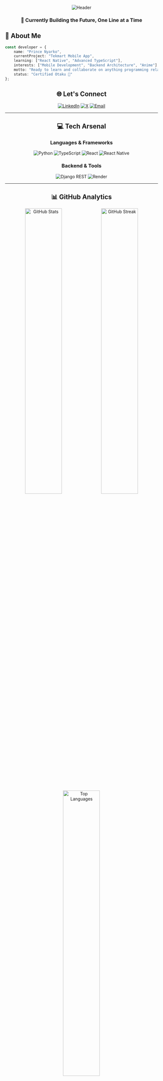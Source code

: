 <div align="center">

![Header](https://capsule-render.vercel.app/api?type=waving&color=gradient&customColorList=6,12,20&height=300&section=header&text=Prince%20Nyarko&fontSize=90&fontAlignY=38&animation=fadeIn&fontColor=fff&desc=Full%20Stack%20Developer%20%7C%20Mobile%20App%20Enthusiast&descAlignY=55&descSize=20)

</div>

<div align="center">
  
### 🚀 Currently Building the Future, One Line at a Time

</div>

## 💫 About Me

```typescript
const developer = {
    name: "Prince Nyarko",
    currentProject: "Tekmart Mobile App",
    learning: ["React Native", "Advanced TypeScript"],
    interests: ["Mobile Development", "Backend Architecture", "Anime"],
    motto: "Ready to learn and collaborate on anything programming related",
    status: "Certified Otaku 🎌"
};
```

<div align="center">

## 🌐 Let's Connect

[![LinkedIn](https://img.shields.io/badge/LinkedIn-0A66C2?style=for-the-badge&logo=linkedin&logoColor=white)](https://linkedin.com/in/Prince%20Nyarko)
[![X](https://img.shields.io/badge/X-000000?style=for-the-badge&logo=x&logoColor=white)](https://x.com/unknownstrangx)
[![Email](https://img.shields.io/badge/Email-EA4335?style=for-the-badge&logo=gmail&logoColor=white)](mailto:princenyarkoedwin@gmail.com)

</div>

---

<div align="center">

## 💻 Tech Arsenal

### Languages & Frameworks
![Python](https://img.shields.io/badge/Python-3776AB?style=for-the-badge&logo=python&logoColor=white)
![TypeScript](https://img.shields.io/badge/TypeScript-3178C6?style=for-the-badge&logo=typescript&logoColor=white)
![React](https://img.shields.io/badge/React-20232A?style=for-the-badge&logo=react&logoColor=61DAFB)
![React Native](https://img.shields.io/badge/React_Native-20232A?style=for-the-badge&logo=react&logoColor=61DAFB)

### Backend & Tools
![Django REST](https://img.shields.io/badge/Django_REST-092E20?style=for-the-badge&logo=django&logoColor=white)
![Render](https://img.shields.io/badge/Render-46E3B7?style=for-the-badge&logo=render&logoColor=white)

</div>

---

<div align="center">

## 📊 GitHub Analytics

<img width="49%" src="https://github-readme-stats.vercel.app/api?username=Unknown-strange&show_icons=true&theme=radical&hide_border=true&bg_color=0D1117&title_color=F85D7F&icon_color=F8D866&text_color=FFFFFF&border_radius=10" alt="GitHub Stats"/>
<img width="49%" src="https://nirzak-streak-stats.vercel.app/?user=Unknown-strange&theme=radical&hide_border=true&background=0D1117&stroke=F85D7F&ring=F8D866&fire=F85D7F&currStreakLabel=F8D866&border_radius=10" alt="GitHub Streak"/>

<img width="49%" src="https://github-readme-stats.vercel.app/api/top-langs/?username=Unknown-strange&theme=radical&hide_border=true&bg_color=0D1117&title_color=F85D7F&text_color=FFFFFF&layout=compact&border_radius=10" alt="Top Languages"/>

</div>

---

<div align="center">

### ✍️ Dev Wisdom

![](https://quotes-github-readme.vercel.app/api?type=horizontal&theme=radical&border=true)

### 🏆 Top Contributed Repositories

![](https://github-contributor-stats.vercel.app/api?username=Unknown-strange&limit=5&theme=radical&combine_all_yearly_contributions=true&hide_border=true)

</div>

---

<div align="center">

![Profile Views](https://visitcount.itsvg.in/api?id=Unknown-strange&icon=6&color=6)

<img src="https://capsule-render.vercel.app/api?type=waving&color=gradient&customColorList=6,12,20&height=100&section=footer" width="100%"/>

**💭 "The best code is written when passion meets purpose"**

</div>
